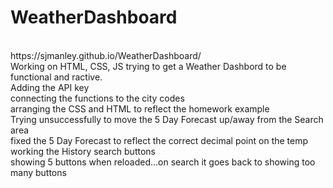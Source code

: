 # WeatherDashboard
<br>
https://sjmanley.github.io/WeatherDashboard/
<br>
Working on HTML, CSS, JS trying to get a Weather Dashbord to be functional and ractive.
<br>
Adding the API key<br>
connecting the functions to the city codes<br>
arranging the CSS and HTML to reflect the homework example<br>
Trying unsuccessfully to move the 5 Day Forecast up/away from the Search area<br>
fixed the 5 Day Forecast to reflect the correct decimal point on the temp<br>
working the History search buttons<br>
showing 5 buttons when reloaded...on search it goes back to showing too many buttons<br>
